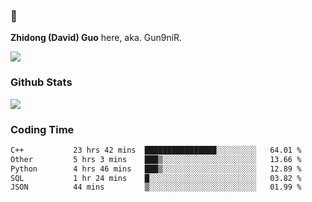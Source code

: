 ### 👋 

**Zhidong (David) Guo** here, aka. Gun9niR.

![](https://komarev.com/ghpvc/?username=Gun9niR&label=Total+Views)

### Github Stats

<img src="https://github-readme-stats.vercel.app/api?username=Gun9niR&count_private=true&show_icons=true&theme=vue-dark&hide_title=true">

### Coding Time

<!--START_SECTION:waka-->

```txt
C++           23 hrs 42 mins  ████████████████░░░░░░░░░   64.01 %
Other         5 hrs 3 mins    ███▒░░░░░░░░░░░░░░░░░░░░░   13.66 %
Python        4 hrs 46 mins   ███▒░░░░░░░░░░░░░░░░░░░░░   12.89 %
SQL           1 hr 24 mins    █░░░░░░░░░░░░░░░░░░░░░░░░   03.82 %
JSON          44 mins         ▒░░░░░░░░░░░░░░░░░░░░░░░░   01.99 %
```

<!--END_SECTION:waka-->
